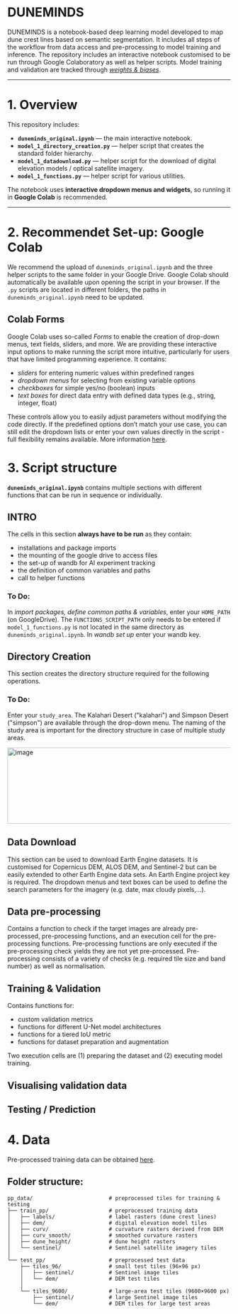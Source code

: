 # DUNEMINDS


DUNEMINDS is a notebook-based deep learning model developed to map dune crest lines based on semantic segmentation. It includes all steps of the workflow from data access and pre-processing to model training and inference.
The repository includes an interactive notebook customised to be run through Google Colaboratory as well as helper scripts.
Model training and validation are tracked through [*weights & biases*](https://wandb.ai/site).

---

# 1. Overview

This repository includes:

- **`duneminds_original.ipynb`** — the main interactive notebook.
- **`model_1_directory_creation.py`** — helper script that creates the standard folder hierarchy.
- **`model_1_datadownload.py`** — helper script for the download of digital elevation models / optical satellite imagery.
- **`model_1_functions.py`** — helper script for various utilities.


The notebook uses **interactive dropdown menus and widgets**, so running it in **Google Colab** is recommended.

---

# 2. Recommendet Set-up: Google Colab


We recommend the upload of `duneminds_original.ipynb` and the three helper scripts to the same folder in your Google Drive. Google Colab should automatically be available upon opening the script in your browser. 
If the `.py` scripts are located in different folders, the paths in `duneminds_original.ipynb` need to be updated.


## Colab Forms
Google Colab uses so-called *Forms* to enable the creation of drop-down menus, text fields, sliders, and more. We are providing these interactive input options to make running the script more intuitive, particularly for users that have limited programming experience. It contains: 

- *sliders* for entering numeric values within predefined ranges
- *dropdown menus* for selecting from existing variable options
- *checkboxes* for simple yes/no (boolean) inputs
- *text boxes* for direct data entry with defined data types (e.g., string, integer, float)

These controls allow you to easily adjust parameters without modifying the code directly.
If the predefined options don’t match your use case, you can still edit the dropdown lists or enter your own values directly in the script - full flexibility remains available.
More information [here](https://colab.research.google.com/notebooks/forms.ipynb).


# 3. Script structure

**`duneminds_original.ipynb`** contains multiple sections with different functions that can be run in sequence or individually. 

## INTRO
The cells in this section **always have to be run** as they contain:
- installations and package imports
- the mounting of the google drive to access files
- the set-up of wandb for AI experiment tracking
- the definition of common variables and paths
- call to helper functions

### To Do:
In *import packages, define common paths & variables*, enter your `HOME_PATH` (on GoogleDrive). The `FUNCTIONS_SCRIPT_PATH` only needs to be entered if `model_1_functions.py` is not located in the same directory as `duneminds_original.ipynb`.
In *wandb set up* enter your wandb key.


## Directory Creation
This section creates the directory structure required for the following operations.

### To Do: 
Enter your `study_area`. The Kalahari Desert ("kalahari") and Simpson Desert ("simpson") are available through the drop-down menu. The naming of the study area is important for the directory structure in case of multiple study areas.

<img width="1394" height="172" alt="image" src="https://github.com/user-attachments/assets/426c2711-152b-4313-9cd5-8b596a42aed0" />



## Data Download
This section can be used to download Earth Engine datasets. It is customised for Copernicus DEM, ALOS DEM, and Sentinel-2 but can be easily extended to other Earth Engine data sets.
An Earth Engine project key is required. 
The dropdown menus and text boxes can be used to define the search parameters for the imagery (e.g. date, max cloudy pixels,...). 

## Data pre-processing
Contains a function to check if the target images are already pre-processed, pre-processing functions, and an execution cell for the pre-processing functions.
Pre-processing functions are only executed if the pre-processing check yields they are not yet pre-processed.
Pre-processing consists of a variety of checks (e.g. required tile size and band number) as well as normalisation.

## Training & Validation
Contains functions for:
- custom validation metrics
- functions for different U-Net model architectures
- functions for a tiered IoU metric
- functions for dataset preparation and augmentation

Two execution cells are (1) preparing the dataset and (2) executing model training.


## Visualising validation data


## Testing / Prediction





# 4. Data

Pre-processed training data can be obtained [here](https://drive.google.com/drive/folders/1-TrPQzy8tLkgg-vgebODLxou5t6dp9dN?usp=sharing).

## Folder structure:

```text
pp_data/                        # preprocessed tiles for training & testing
├── train_pp/                   # preprocessed training data
│   ├── labels/                 # label rasters (dune crest lines)
│   ├── dem/                    # digital elevation model tiles
│   ├── curv/                   # curvature rasters derived from DEM
│   ├── curv_smooth/            # smoothed curvature rasters
│   ├── dune_height/            # dune height rasters
│   └── sentinel/               # Sentinel satellite imagery tiles
│
└── test_pp/                    # preprocessed test data
    ├── tiles_96/               # small test tiles (96×96 px)
    │   ├── sentinel/           # Sentinel image tiles
    │   └── dem/                # DEM test tiles
    │
    └── tiles_9600/             # large-area test tiles (9600×9600 px)
        ├── sentinel/           # large Sentinel image tiles
        └── dem/                # DEM tiles for large test areas



